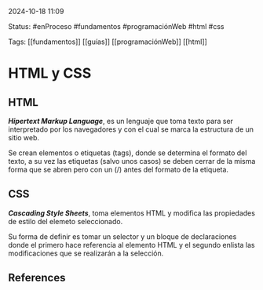 
2024-10-18 11:09

Status: #enProceso #fundamentos #programaciónWeb #html #css

Tags: [[fundamentos]] [[guías]] [[programaciónWeb]] [[html]]
# HTML y CSS

## HTML

***Hipertext Markup Language***, es un lenguaje que toma texto para ser interpretado por los navegadores y con el cual se marca la estructura de un sitio web.

Se crean elementos o etiquetas (tags), donde se determina el formato del texto, a su vez las etiquetas (salvo unos casos) se deben cerrar de la misma forma que se abren pero con un (/) antes del formato de la etiqueta.

## CSS

***Cascading Style Sheets***, toma elementos HTML y modifica las propiedades de estilo del elemeto seleccionado.

Su forma de definir es tomar un selector y un bloque de declaraciones donde el primero hace referencia al elemento HTML y el segundo enlista las modificaciones que se realizarán a la selección.

## References

